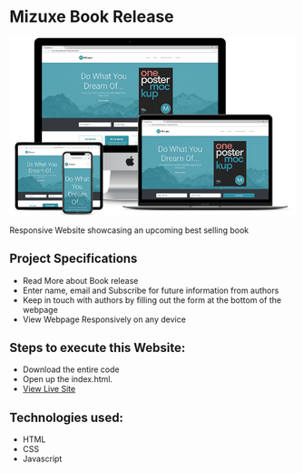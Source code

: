 # Mizuxe Book Release
![title-pic](responsive.png)

Responsive Website showcasing an upcoming best selling book

## Project Specifications

- Read More about Book release
- Enter name, email and Subscribe for future information from authors
- Keep in touch with authors by filling out the form at the bottom of the webpage
- View Webpage Responsively on any device
 
## Steps to execute this Website:
- Download the entire code 
- Open up the index.html.
- [View Live Site](https://anthonys1760.github.io/Mizuxe-Book-Theme/)

## Technologies used: 
- HTML
- CSS
- Javascript

